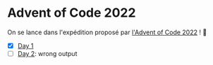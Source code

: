 # Advent of Code 2022

On se lance dans l'expédition proposé par [l'Advent of Code 2022](https://adventofcode.com/) ! 🚀

- [x] [Day 1](./src/day/1/)
- [ ] [Day 2](./src/day/2/): wrong output

